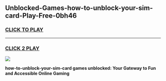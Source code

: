 
## Unblocked-Games-how-to-unblock-your-sim-card-Play-Free-0bh46
<h3>
<a href="https://premium76.site?title=how-to-unblock-your-sim-card&ref=18A1">CLICK TO PLAY</a></h3>
<hr>

<h3>
<a href="https://premium76.site?title=how-to-unblock-your-sim-card&ref=18A1">CLICK 2 PLAY</a>
  
</h3>

<a href="https://premium76.site?title=how-to-unblock-your-sim-card&ref=18A1"><img src="https://clearcache.store/games.png"></a>


**how-to-unblock-your-sim-card games unblocked: Your Gateway to Fun and Accessible Online Gaming**
